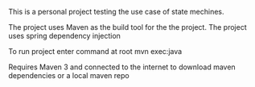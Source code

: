 This is a personal project testing the use case of state mechines.

The project uses Maven as the build tool for the the project. The project uses spring dependency injection 


To run project enter command at root mvn exec:java

Requires Maven 3 and connected to the internet to download maven dependencies or a local maven repo
